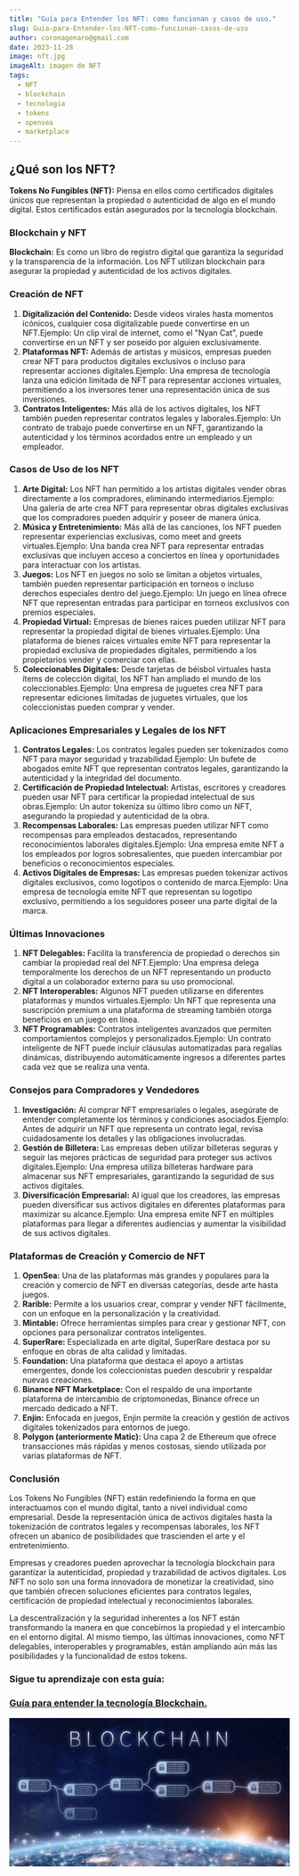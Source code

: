 ```yaml
---
title: "Guía para Entender los NFT: como funcionan y casos de uso."
slug: Guia-para-Entender-los-NFT-como-funcionan-casos-de-uso
author: coronagenaro@gmail.com
date: 2023-11-28
image: nft.jpg
imageAlt: imagen de NFT
tags:
  - NFT
  - blockchain
  - tecnologia
  - tokens
  - opensea
  - marketplace
---
```

## **¿Qué son los NFT?**

**Tokens No Fungibles (NFT):** Piensa en ellos como certificados digitales únicos que representan la propiedad o autenticidad de algo en el mundo digital. Estos certificados están asegurados por la tecnología blockchain.

### **Blockchain y NFT**

**Blockchain:** Es como un libro de registro digital que garantiza la seguridad y la transparencia de la información. Los NFT utilizan blockchain para asegurar la propiedad y autenticidad de los activos digitales.

### **Creación de NFT**

1. **Digitalización del Contenido:** Desde videos virales hasta momentos icónicos, cualquier cosa digitalizable puede convertirse en un NFT.Ejemplo: Un clip viral de internet, como el "Nyan Cat", puede convertirse en un NFT y ser poseído por alguien exclusivamente.
2. **Plataformas NFT:** Además de artistas y músicos, empresas pueden crear NFT para productos digitales exclusivos o incluso para representar acciones digitales.Ejemplo: Una empresa de tecnología lanza una edición limitada de NFT para representar acciones virtuales, permitiendo a los inversores tener una representación única de sus inversiones.
3. **Contratos Inteligentes:** Más allá de los activos digitales, los NFT también pueden representar contratos legales y laborales.Ejemplo: Un contrato de trabajo puede convertirse en un NFT, garantizando la autenticidad y los términos acordados entre un empleado y un empleador.

### **Casos de Uso de los NFT**

1. **Arte Digital:** Los NFT han permitido a los artistas digitales vender obras directamente a los compradores, eliminando intermediarios.Ejemplo: Una galería de arte crea NFT para representar obras digitales exclusivas que los compradores pueden adquirir y poseer de manera única.
2. **Música y Entretenimiento:** Más allá de las canciones, los NFT pueden representar experiencias exclusivas, como meet and greets virtuales.Ejemplo: Una banda crea NFT para representar entradas exclusivas que incluyen acceso a conciertos en línea y oportunidades para interactuar con los artistas.
3. **Juegos:** Los NFT en juegos no solo se limitan a objetos virtuales, también pueden representar participación en torneos o incluso derechos especiales dentro del juego.Ejemplo: Un juego en línea ofrece NFT que representan entradas para participar en torneos exclusivos con premios especiales.
4. **Propiedad Virtual:** Empresas de bienes raíces pueden utilizar NFT para representar la propiedad digital de bienes virtuales.Ejemplo: Una plataforma de bienes raíces virtuales emite NFT para representar la propiedad exclusiva de propiedades digitales, permitiendo a los propietarios vender y comerciar con ellas.
5. **Coleccionables Digitales:** Desde tarjetas de béisbol virtuales hasta ítems de colección digital, los NFT han ampliado el mundo de los coleccionables.Ejemplo: Una empresa de juguetes crea NFT para representar ediciones limitadas de juguetes virtuales, que los coleccionistas pueden comprar y vender.

### **Aplicaciones Empresariales y Legales de los NFT**

1. **Contratos Legales:** Los contratos legales pueden ser tokenizados como NFT para mayor seguridad y trazabilidad.Ejemplo: Un bufete de abogados emite NFT que representan contratos legales, garantizando la autenticidad y la integridad del documento.
2. **Certificación de Propiedad Intelectual:** Artistas, escritores y creadores pueden usar NFT para certificar la propiedad intelectual de sus obras.Ejemplo: Un autor tokeniza su último libro como un NFT, asegurando la propiedad y autenticidad de la obra.
3. **Recompensas Laborales:** Las empresas pueden utilizar NFT como recompensas para empleados destacados, representando reconocimientos laborales digitales.Ejemplo: Una empresa emite NFT a los empleados por logros sobresalientes, que pueden intercambiar por beneficios o reconocimientos especiales.
4. **Activos Digitales de Empresas:** Las empresas pueden tokenizar activos digitales exclusivos, como logotipos o contenido de marca.Ejemplo: Una empresa de tecnología emite NFT que representan su logotipo exclusivo, permitiendo a los seguidores poseer una parte digital de la marca.

### **Últimas Innovaciones**

1. **NFT Delegables:** Facilita la transferencia de propiedad o derechos sin cambiar la propiedad real del NFT.Ejemplo: Una empresa delega temporalmente los derechos de un NFT representando un producto digital a un colaborador externo para su uso promocional.
2. **NFT Interoperables:** Algunos NFT pueden utilizarse en diferentes plataformas y mundos virtuales.Ejemplo: Un NFT que representa una suscripción premium a una plataforma de streaming también otorga beneficios en un juego en línea.
3. **NFT Programables:** Contratos inteligentes avanzados que permiten comportamientos complejos y personalizados.Ejemplo: Un contrato inteligente de NFT puede incluir cláusulas automatizadas para regalías dinámicas, distribuyendo automáticamente ingresos a diferentes partes cada vez que se realiza una venta.

### **Consejos para Compradores y Vendedores**

1. **Investigación:** Al comprar NFT empresariales o legales, asegúrate de entender completamente los términos y condiciones asociados.Ejemplo: Antes de adquirir un NFT que representa un contrato legal, revisa cuidadosamente los detalles y las obligaciones involucradas.
2. **Gestión de Billetera:** Las empresas deben utilizar billeteras seguras y seguir las mejores prácticas de seguridad para proteger sus activos digitales.Ejemplo: Una empresa utiliza billeteras hardware para almacenar sus NFT empresariales, garantizando la seguridad de sus activos digitales.
3. **Diversificación Empresarial:** Al igual que los creadores, las empresas pueden diversificar sus activos digitales en diferentes plataformas para maximizar su alcance.Ejemplo: Una empresa emite NFT en múltiples plataformas para llegar a diferentes audiencias y aumentar la visibilidad de sus activos digitales.

### **Plataformas de Creación y Comercio de NFT**

1. **OpenSea:** Una de las plataformas más grandes y populares para la creación y comercio de NFT en diversas categorías, desde arte hasta juegos.
2. **Rarible:** Permite a los usuarios crear, comprar y vender NFT fácilmente, con un enfoque en la personalización y la creatividad.
3. **Mintable:** Ofrece herramientas simples para crear y gestionar NFT, con opciones para personalizar contratos inteligentes.
4. **SuperRare:** Especializada en arte digital, SuperRare destaca por su enfoque en obras de alta calidad y limitadas.
5. **Foundation:** Una plataforma que destaca el apoyo a artistas emergentes, donde los coleccionistas pueden descubrir y respaldar nuevas creaciones.
6. **Binance NFT Marketplace:** Con el respaldo de una importante plataforma de intercambio de criptomonedas, Binance ofrece un mercado dedicado a NFT.
7. **Enjin:** Enfocada en juegos, Enjin permite la creación y gestión de activos digitales tokenizados para entornos de juego.
8. **Polygon (anteriormente Matic):** Una capa 2 de Ethereum que ofrece transacciones más rápidas y menos costosas, siendo utilizada por varias plataformas de NFT.

### **Conclusión**

Los Tokens No Fungibles (NFT) están redefiniendo la forma en que interactuamos con el mundo digital, tanto a nivel individual como empresarial. Desde la representación única de activos digitales hasta la tokenización de contratos legales y recompensas laborales, los NFT ofrecen un abanico de posibilidades que trascienden el arte y el entretenimiento.

Empresas y creadores pueden aprovechar la tecnología blockchain para garantizar la autenticidad, propiedad y trazabilidad de activos digitales. Los NFT no solo son una forma innovadora de monetizar la creatividad, sino que también ofrecen soluciones eficientes para contratos legales, certificación de propiedad intelectual y reconocimientos laborales.

La descentralización y la seguridad inherentes a los NFT están transformando la manera en que concebimos la propiedad y el intercambio en el entorno digital. Al mismo tiempo, las últimas innovaciones, como NFT delegables, interoperables y programables, están ampliando aún más las posibilidades y la funcionalidad de estos tokens.

### **Sigue tu aprendizaje con esta guía:**

### [Guía para entender la tecnología Blockchain.](https://oasisfinanciero.com/blog/2023-11-23/guia-para-entender-la-tecnologia-blockchain/)



[![imagen de blockchain](blockchain-imagen.png "Guía para entender la tecnología Blockchain.")](https://oasisfinanciero.com/blog/2023-11-23/guia-para-entender-la-tecnologia-blockchain/)

<!--EndFragment-->